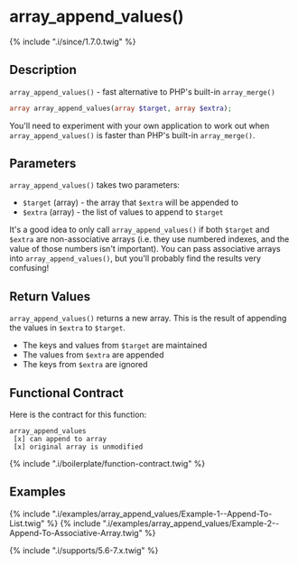 # array_append_values()

{% include ".i/since/1.7.0.twig" %}

## Description

`array_append_values()` - fast alternative to PHP's built-in `array_merge()`

```php
array array_append_values(array $target, array $extra);
```

You'll need to experiment with your own application to work out when `array_append_values()` is faster than PHP's built-in `array_merge()`.

## Parameters

`array_append_values()` takes two parameters:

* `$target` (array) - the array that `$extra` will be appended to
* `$extra` (array) - the list of values to append to `$target`

It's a good idea to only call `array_append_values()` if both `$target` and `$extra` are non-associative arrays (i.e. they use numbered indexes, and the value of those numbers isn't important). You can pass associative arrays into `array_append_values()`, but you'll probably find the results very confusing!

## Return Values

`array_append_values()` returns a new array. This is the result of appending the values in `$extra` to `$target`.

* The keys and values from `$target` are maintained
* The values from `$extra` are appended
* The keys from `$extra` are ignored

## Functional Contract

Here is the contract for this function:

    array_append_values
     [x] can append to array
     [x] original array is unmodified

{% include ".i/boilerplate/function-contract.twig" %}

## Examples

{% include ".i/examples/array_append_values/Example-1--Append-To-List.twig" %}
{% include ".i/examples/array_append_values/Example-2--Append-To-Associative-Array.twig" %}

{% include ".i/supports/5.6-7.x.twig" %}
